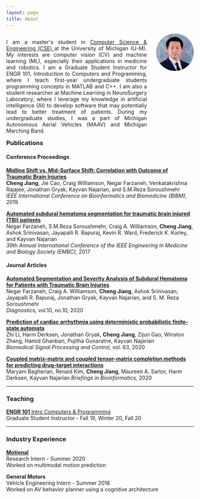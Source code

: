 ```yaml
---
layout: page
title: About
---
```


<style>
/* Desktop: */
.col-1 {
    width: 20%;
    text-align: center;
}
.col-2 {
    width: 75%;
    padding-right: 5%;
    text-align: justify;
}
.profile {
    width: 100%;
    border-radius: 50%;
}
[class*="col-"] {
    float: right;
}

@media only screen and (max-width: 800px) {
    .col-1 {
        padding-bottom: 16px;
        text-align: center;
    }
    .col-2 {
        padding-right: 0px;
        padding-left: 0px;
    }
    .profile {
        min-width: 192px;
        width: 30%;
        border-radius: 50%;
    }
    [class*="col-"] {
        width: 100%;
    }
}

</style>

<div>
    <div class="col-1">
        <img src="/assets/images/chengjia.jpg" class="profile">
    </div>
    <div class="col-2">
        <p>
        I am a master's student in <a href="https://cse.engin.umich.edu">
        Computer Science & Engineering (CSE) </a> at the
        University of Michigan (U-M). My interests are computer vision (CV) and
        machine learning (ML), especially their applications in medicine and
        robotics. I am a Graduate Student Instructor for ENGR 101, Introduction
        to Computers and Programming, where I teach first-year undergraduate
        students programming concepts in MATLAB and C++. I am also a student
        researcher at Machine Learning in NeuroSurgery Laboratory, where I
        leverage my knowledge in artificial intelligence (AI) to develop
        software that may potentially lead to better treatment of patients.
        During my undergraduate studies, I was a part of Michigan Autonomous
        Aerial Vehicles (MAAV) and Michigan Marching Band.
        </p>
    </div>
</div>

---

### Publications

#### Conference Proceedings
[**Midline Shift vs. Mid-Surface Shift: Correlation with Outcome of Traumatic
Brain Injuries**](https://ieeexplore.ieee.org/document/8983159)  
**Cheng Jiang**, Jie Cao, Craig Williamson, Negar Farzaneh, Venkatakrishna
Rajajee, Jonathan Gryak, Kayvan Najarian, and S.M.Reza Soroushmehr  
*IEEE International Conference on Bioinformatics and Biomedicine (BIBM),*
2019

[**Automated subdural hematoma segmentation for traumatic brain injured (TBI)
patients**](https://ieeexplore.ieee.org/document/8037505)  
Negar Farzaneh, S.M.Reza Soroushmehr, Craig A. Williamson, **Cheng Jiang**,
Ashok Srinivasan, Jayapalli R. Bapuraj, Kevin R. Ward, Frederick K. Korley,
and Kayvan Najarian  
*39th Annual International Conference of the IEEE Engineering in Medicine
and Biology Society (EMBC),* 2017

#### Journal Articles
[**Automated Segmentation and Severity Analysis of Subdural Hematoma for
Patients with Traumatic Brain
Injuries**](https://doi.org/10.3390/diagnostics10100773)  
Negar Farzaneh, Craig A. Williamson, **Cheng Jiang**, Ashok Srinivasan,
Jayapalli R. Bapuraj, Jonathan Gryak, Kayvan Najarian, and S. M. Reza
Soroushmehr  
*Diagnostics,* vol.10, no.10, 2020

[**Prediction of cardiac arrhythmia using deterministic probabilistic
finite-state automata**](https://doi.org/10.1016/j.bspc.2020.102200)  
Zhi Li, Harm Derksen, Jonathan Gryak, **Cheng Jiang**, Zijun Gao, Winston
Zhang, Hamid Ghanbari, Pujitha Gunaratne, Kayvan Najarian  
*Biomedical Signal Processing and Control,* vol. 63, 2020

[**Coupled matrix-matrix and coupled tensor-matrix completion methods for
predicting drug–target interactions**](https://doi.org/10.1093/bib/bbaa025)  
Maryam Bagherian, Renaid Kim, **Cheng Jiang**, Maureen A. Sartor, Harm
Derksen, Kayvan Najarian
*Briefings in Bioinformatics,* 2020

---

### Teaching
[**ENGR 101** Intro Computers & Programming](https://engr101staff.github.io/engr101.org/)  
Graduate Student Instructor - Fall 19, Winter 20, Fall 20

---

### Industry Experience

[**Motional**](https://motional.com)  
Research Intern - Summer 2020  
Worked on multimodal motion prediction

**General Motors**  
Vehicle Engineering Intern - Summer 2018  
Worked on AV behavior planner using a cognitive architecture

